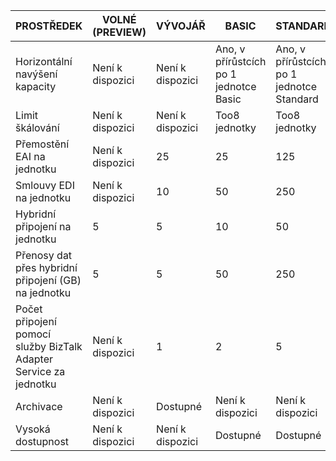 | PROSTŘEDEK | VOLNÉ (PREVIEW) | VÝVOJÁŘ | BASIC | STANDARD | PREMIUM |
| --- | --- | --- | --- | --- | --- |
| Horizontální navýšení kapacity |Není k dispozici |Není k dispozici |Ano, v přírůstcích po 1 jednotce Basic |Ano, v přírůstcích po 1 jednotce Standard |Ano, v přírůstcích po 1 jednotce Premium |
| Limit škálování |Není k dispozici |Není k dispozici |Too8 jednotky |Too8 jednotky |Too8 jednotky |
| Přemostění EAI na jednotku |Není k dispozici |25 |25 |125 |500 |
| Smlouvy EDI na jednotku |Není k dispozici |10 |50 |250 |1000 |
| Hybridní připojení na jednotku |5 |5 |10 |50 |100 |
| Přenosy dat přes hybridní připojení (GB) na jednotku |5 |5 |50 |250 |500 |
| Počet připojení pomocí služby BizTalk Adapter Service za jednotku |Není k dispozici |1 |2 |5 |25 |
| Archivace |Není k dispozici |Dostupné |Není k dispozici |Není k dispozici |Dostupné |
| Vysoká dostupnost |Není k dispozici |Není k dispozici |Dostupné |Dostupné |Dostupné |

